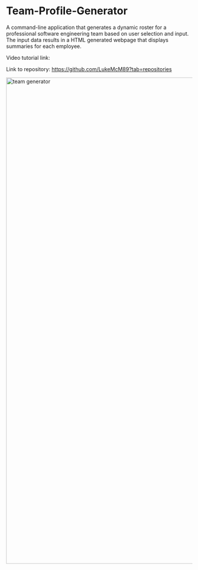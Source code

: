 # Team-Profile-Generator

A command-line application that generates a dynamic roster for a professional software engineering team based on user selection and input. The input data results in a HTML generated webpage that displays summaries for each employee.


Video tutorial link:

Link to repository: https://github.com/LukeMcM89?tab=repositories

<img width="1313" alt="team generator" src="https://user-images.githubusercontent.com/80003989/129256998-5274c38a-078f-4dd7-9970-5147bb5f6dfe.png">
